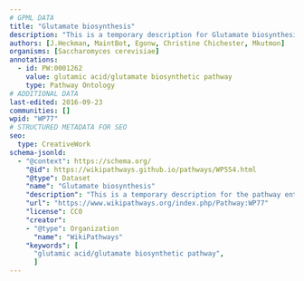 ```yaml
---
# GPML DATA
title: "Glutamate biosynthesis"
description: "This is a temporary description for Glutamate biosynthesis"
authors: [J.Heckman, MaintBot, Egonw, Christine Chichester, Mkutmon]
organisms: [Saccharomyces cerevisiae]
annotations:
  - id: PW:0001262 
    value: glutamic acid/glutamate biosynthetic pathway
    type: Pathway Ontology
# ADDITIONAL DATA
last-edited: 2016-09-23
communities: []
wpid: "WP77"
# STRUCTURED METADATA FOR SEO
seo:
  type: CreativeWork
schema-jsonld:
  - "@context": https://schema.org/
    "@id": https://wikipathways.github.io/pathways/WP554.html
    "@type": Dataset
    "name": "Glutamate biosynthesis"
    "description": "This is a temporary description for the pathway entitled: Glutamate biosynthesis"
    "url": "https://www.wikipathways.org/index.php/Pathway:WP77"
    "license": CC0
    "creator":
    - "@type": Organization
      "name": "WikiPathways"
    "keywords": [
      "glutamic acid/glutamate biosynthetic pathway",
      ]
---
```

